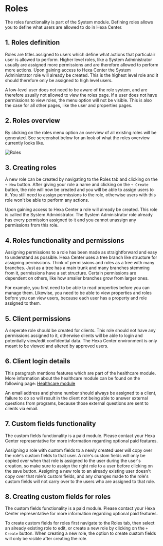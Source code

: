 # Roles

The roles functionality is part of the System module. Defining roles allows you to define what users are allowed to do in Hexa Center.

## 1. Roles definition

Roles are titles assigned to users which define what actions that particulair user is allowed to perform. Higher level roles, like a System Administrator usually are assigned more permissions and are therefore allowed to perform more actions. Upon gaining access to Hexa Center the System Administrator role will already be created. This is the highest level role and it should therefore only be assigned to high level users.

A low-level user does not need to be aware of the role system, and are therefore usually not allowed to view the roles page. If a user does not have permissions to view roles, the menu option will not be visible. This is also the case for all other pages, like the user and properties pages.

## 2. Roles overview

By clicking on the roles menu option an overview of all existing roles will be generated. See screenshot below for an look of what the roles overview currently looks like.

![Roles](/images/guide/roles.jpg "Roles Overview")

## 3. Creating roles

A new role can be created by navigating to the Roles tab and clicking on the `+ New` button. After giving your role a name and clicking on the `+ Create` button, the role will now be created and you will be able to assign users to it. You still need to assign permissions to the role, otherwise users with this role won't be able to perform any actions.

Upon gaining access to Hexa Center a role will already be created. This role is called the System Administrator. The System Administrator role already has every permission assigned to it and you cannot unassign any permissions from this role.

## 4. Roles functionality and permissions

Assigning permissions to a role has been made as straightforward and easy to understand as possible. Hexa Center uses a tree branch like structure for assigning permissions. Think of permissions and roles as a tree with many branches. Just as a tree has a main trunk and many branches stemming from it, permissions have a set structure. Certain permissions are dependent on others, like how smaller branches grow from larger ones.

For example, you first need to be able to read properties before you can manage them. Likewise, you need to be able to view properties and roles before you can view users, because each user has a property and role assigned to them.

## 5. Client permissions

A seperate role should be created for clients. This role should not have any permissions assigned to it, otherwise clients will be able to login and potentially view/edit confidential data. The Hexa Center environment is only meant to be viewed and altered by approved users.

## 6. Client login details

This paragraph mentions features which are part of the healthcare module. More information about the healthcare module can be found on the following page: [Healthcare module](/guide/healthcare "Healthcare module")

An email address and phone number should always be assigned to a client, failure to do so will result in the client not being able to answer external questions from programs, because those external questions are sent to clients via email.

## 7. Custom fields functionality

The custom fields functionality is a paid module. Please contact your Hexa Center representative for more information regarding optional paid features.

Assigning a role with custom fields to a newly created user will copy over the role's custom fields to that user. A role's custom fields will only be copied over when that role is assigned to the user during the user's creation, so make sure to assign the right role to a user before clicking on the save button. Assigning a new role to an already existing user doesn't copy over that role's custom fields, and any changes made to the role's custom fields will not carry over to the users who are assigned to that role.

## 8. Creating custom fields for roles

The custom fields functionality is a paid module. Please contact your Hexa Center representative for more information regarding optional paid features.

To create custom fields for roles first navigate to the Roles tab, then select an already existing role to edit, or create a new role by clicking on the `+ Create` button. When creating a new role, the option to create custom fields will only be visible after creating the role.
